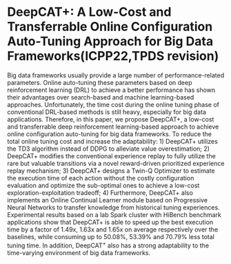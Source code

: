 # DeepCAT+: A Low-Cost and Transferrable Online Configuration Auto-Tuning Approach for Big Data Frameworks(ICPP22,TPDS revision)
Big data frameworks usually provide a large number of performance-related parameters. Online auto-tuning these parameters based on deep reinforcement learning (DRL) to achieve a better performance has shown their advantages over search-based and machine learning-based approaches. Unfortunately, the time cost during the online tuning phase of conventional DRL-based methods is still heavy, especially for big data applications. Therefore, in this paper, we propose DeepCAT+, a low-cost and transferrable deep reinforcement learning-based approach to achieve online configuration auto-tuning for big data frameworks. To reduce the total online tuning cost and increase the adaptability: 1) DeepCAT+ utilizes the TD3 algorithm instead of DDPG to alleviate value overestimation; 2) DeepCAT+ modifies the conventional experience replay to fully utilize the rare but valuable transitions via a novel reward-driven prioritized experience replay mechanism; 3) DeepCAT+ designs a Twin-Q Optimizer to estimate the execution time of each action without the costly configuration evaluation and optimize the sub-optimal ones to achieve a low-cost exploration-exploitation tradeoff; 4) Furthermore, DeepCAT+ also implements an Online Continual Learner module based on Progressive Neural Networks to transfer knowledge from historical tuning experiences. Experimental results based on a lab Spark cluster with HiBench benchmark applications show that DeepCAT+ is able to speed up the best execution time by a factor of 1.49x, 1.63x and 1.65x on average respectively over the baselines, while consuming up to 50.08%, 53.39% and 70.79% less total tuning time. In addition, DeepCAT$^+$ also has a strong adaptability to the time-varying environment of big data frameworks.
